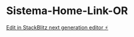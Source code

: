# Sistema-Home-Link-OR

[Edit in StackBlitz next generation editor ⚡️](https://stackblitz.com/~/github.com/Angel3011/Sistema-Home-Link-OR)